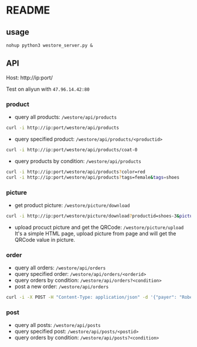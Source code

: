 # README

## usage

```
nohup python3 westore_server.py &
```

## API

Host: http://ip:port/

Test on aliyun with `47.96.14.42:80`

### product

- query all products: `/westore/api/products`

```bash
curl -i http://ip:port/westore/api/products
```

- query specified product: `/westore/api/products/<productid>`

```bash
curl -i http://ip:port/westore/api/products/coat-0
```

- query products by condition: `/westore/api/products`

```bash
curl -i http://ip:port/westore/api/products?color=red
curl -i http://ip:port/westore/api/products?tags=female&tags=shoes
```

### picture

- get product picture: `/westore/picture/download`

```bash
curl -i http://ip:port/westore/picture/download?productid=shoes-3&pictureid=1
```

- upload procuct picture and get the QRCode: `/westore/picture/upload`
It's a simple HTML page, upload picture from page and will get the QRCode value in picture.


### order

- query all orders: `/westore/api/orders`
- query specified order: `/westore/api/orders/<orderid>`
- query orders by condition: `/westore/api/orders?<condition>`
- post a new order: `/westore/api/orders`

```bash
curl -i -X POST -H "Content-Type: application/json" -d '{"payer": "Robert", "products": [{"id": "1", "number": 1, "size": "XS"}, {"id": "2", "number": 1,"size": "S"}], "receiver": {"address": "XXX", "phone": "13991945678", "name": "Robert Wang"}, "totalPrice": 1968.4}' http://ip:port/westore/api/orders
```

### post
- query all posts: `/westore/api/posts`
- query specified post: `/westore/api/posts/<postid>`
- query orders by condition: `/westore/api/posts?<condition>`
